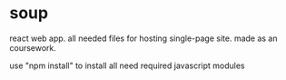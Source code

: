# soup
react web app. 
all needed files for hosting single-page site. made as an coursework.

use "npm install" to install all need required javascript modules
